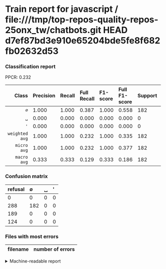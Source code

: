 # Train report for javascript / file:///tmp/top-repos-quality-repos-25onx_tw/chatbots.git HEAD d7ef87bd3e910e65204bde5fe8f682fb02632d53

### Classification report

PPCR: 0.232

| Class | Precision | Recall | Full Recall | F1-score | Full F1-score | Support | Full Support | PPCR |
|------:|:----------|:-------|:------------|:---------|:---------|:--------|:-------------|:-----|
| `∅` | 1.000| 1.000| 0.387| 1.000| 0.558| 182| 470| 0.387 |
| `␣` | 0.000| 0.000| 0.000| 0.000| 0.000| 0| 189| 0.000 |
| `'` | 0.000| 0.000| 0.000| 0.000| 0.000| 0| 124| 0.000 |
| `weighted avg` | 1.000| 1.000| 0.232| 1.000| 0.335| 182| 783| 0.232 |
| `micro avg` | 1.000| 1.000| 0.232| 1.000| 0.377| 182| 783| 0.232 |
| `macro avg` | 0.333| 0.333| 0.129| 0.333| 0.186| 182| 783| 0.232 |

### Confusion matrix

|refusal|  ∅| ␣| '| 
|:---|:---|:---|:---|
|0 |0 |0 |0 |
|288 |182 |0 |0 |
|189 |0 |0 |0 |
|124 |0 |0 |0 |

### Files with most errors

| filename | number of errors|
|:----:|:-----|

<details>
    <summary>Machine-readable report</summary>
```json
{
  "cl_report": {"\u0027": {"f1-score": 0.0, "precision": 0.0, "recall": 0.0, "support": 0}, "macro avg": {"f1-score": 0.3333333333333333, "precision": 0.3333333333333333, "recall": 0.3333333333333333, "support": 182}, "micro avg": {"f1-score": 1.0, "precision": 1.0, "recall": 1.0, "support": 182}, "weighted avg": {"f1-score": 1.0, "precision": 1.0, "recall": 1.0, "support": 182}, "\u2205": {"f1-score": 1.0, "precision": 1.0, "recall": 1.0, "support": 182}, "\u2423": {"f1-score": 0.0, "precision": 0.0, "recall": 0.0, "support": 0}},
  "cl_report_full": {"\u0027": {"f1-score": 0.0, "precision": 0.0, "recall": 0.0, "support": 124}, "macro avg": {"f1-score": 0.18609406952965235, "precision": 0.3333333333333333, "recall": 0.12907801418439716, "support": 783}, "micro avg": {"f1-score": 0.3772020725388601, "precision": 1.0, "recall": 0.23243933588761176, "support": 783}, "weighted avg": {"f1-score": 0.3351119259729372, "precision": 0.6002554278416348, "recall": 0.23243933588761176, "support": 783}, "\u2205": {"f1-score": 0.558282208588957, "precision": 1.0, "recall": 0.3872340425531915, "support": 470}, "\u2423": {"f1-score": 0.0, "precision": 0.0, "recall": 0.0, "support": 189}},
  "ppcr": 0.23243933588761176
}
```
</details>
